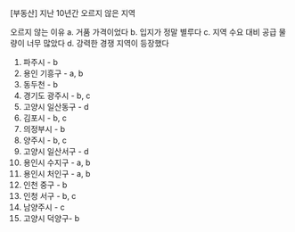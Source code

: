 [부동산] 지난 10년간 오르지 않은 지역

오르지 않는 이유
a. 거품 가격이었다
b. 입지가 정말 별루다
c. 지역 수요 대비 공급 물량이 너무 많았다
d. 강력한 경쟁 지역이 등장했다


1) 파주시 - b
2) 용인 기흥구 - a, b
3) 동두천 - b
4) 경기도 광주시 - b, c
5) 고양시 일산동구 - d
6) 김포시 - b, c
7) 의정부시 - b
8) 양주시 - b, c
9) 고양시 일산서구 - d
10) 용인시 수지구 - a, b 
11) 용인시 처인구 - a, b
12) 인천 중구 - b
13) 인청 서구 - b, c
14) 남양주시 - c
15) 고양시 덕양구- b

